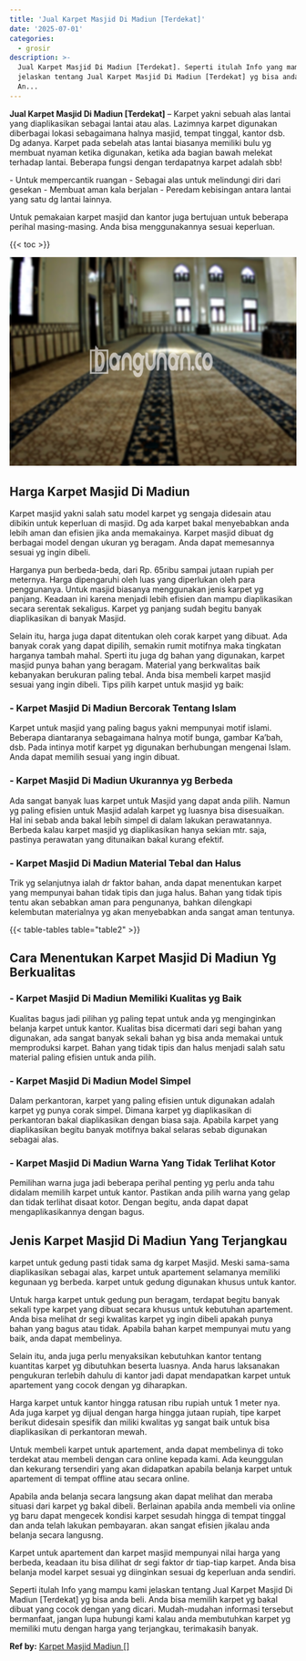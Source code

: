```yaml
---
title: 'Jual Karpet Masjid Di Madiun [Terdekat]'
date: '2025-07-01'
categories:
  - grosir
description: >-
  Jual Karpet Masjid Di Madiun [Terdekat]. Seperti itulah Info yang mampu kami
  jelaskan tentang Jual Karpet Masjid Di Madiun [Terdekat] yg bisa anda beli.
  An...
---
```


**Jual Karpet Masjid Di Madiun \[Terdekat\]** – Karpet yakni sebuah alas lantai yang diaplikasikan sebagai lantai atau alas. Lazimnya karpet digunakan diberbagai lokasi sebagaimana halnya masjid, tempat tinggal, kantor dsb. Dg adanya. Karpet pada sebelah atas lantai biasanya memiliki bulu yg membuat nyaman ketika digunakan, ketika ada bagian bawah melekat terhadap lantai. Beberapa fungsi dengan terdapatnya karpet adalah sbb!

\- Untuk mempercantik ruangan - Sebagai alas untuk melindungi diri dari gesekan - Membuat aman kala berjalan - Peredam kebisingan antara lantai yang satu dg lantai lainnya.

Untuk pemakaian karpet masjid dan kantor juga bertujuan untuk beberapa perihal masing-masing. Anda bisa menggunakannya sesuai keperluan.

{{< toc >}}

![Jual Karpet Masjid Di Madiun [Terdekat]](/images/grosir-karpet-murah-72.png)

## Harga Karpet Masjid Di Madiun

Karpet masjid yakni salah satu model karpet yg sengaja didesain atau dibikin untuk keperluan di masjid. Dg ada karpet bakal menyebabkan anda lebih aman dan efisien jika anda memakainya. Karpet masjid dibuat dg berbagai model dengan ukuran yg beragam. Anda dapat memesannya sesuai yg ingin dibeli.

Harganya pun berbeda-beda, dari Rp. 65ribu sampai jutaan rupiah per meternya. Harga dipengaruhi oleh luas yang diperlukan oleh para penggunanya. Untuk masjid biasanya menggunakan jenis karpet yg panjang. Keadaan ini karena menjadi lebih efisien dan mampu diaplikasikan secara serentak sekaligus. Karpet yg panjang sudah begitu banyak diaplikasikan di banyak Masjid.

Selain itu, harga juga dapat ditentukan oleh corak karpet yang dibuat. Ada banyak corak yang dapat dipilih, semakin rumit motifnya maka tingkatan harganya tambah mahal. Sperti itu juga dg bahan yang digunakan, karpet masjid punya bahan yang beragam. Material yang berkwalitas baik kebanyakan berukuran paling tebal. Anda bisa membeli karpet masjid sesuai yang ingin dibeli. Tips pilih karpet untuk masjid yg baik:

### \- Karpet Masjid Di Madiun Bercorak Tentang Islam

Karpet untuk masjid yang paling bagus yakni mempunyai motif islami. Beberapa diantaranya sebagaimana halnya motif bunga, gambar Ka’bah, dsb. Pada intinya motif karpet yg digunakan berhubungan mengenai Islam. Anda dapat memilih sesuai yang ingin dibuat.

### \- Karpet Masjid Di Madiun Ukurannya yg Berbeda

Ada sangat banyak luas karpet untuk Masjid yang dapat anda pilih. Namun yg paling efisien untuk Masjid adalah karpet yg luasnya bisa disesuaikan. Hal ini sebab anda bakal lebih simpel di dalam lakukan perawatannya. Berbeda kalau karpet masjid yg diaplikasikan hanya sekian mtr. saja, pastinya perawatan yang ditunaikan bakal kurang efektif.

### \- Karpet Masjid Di Madiun Material Tebal dan Halus

Trik yg selanjutnya ialah dr faktor bahan, anda dapat menentukan karpet yang mempunyai bahan tidak tipis dan juga halus. Bahan yang tidak tipis tentu akan sebabkan aman para pengunanya, bahkan dilengkapi kelembutan materialnya yg akan menyebabkan anda sangat aman tentunya.

{{< table-tables table="table2" >}}

## Cara Menentukan Karpet Masjid Di Madiun Yg Berkualitas

### \- Karpet Masjid Di Madiun Memiliki Kualitas yg Baik

Kualitas bagus jadi pilihan yg paling tepat untuk anda yg menginginkan belanja karpet untuk kantor. Kualitas bisa dicermati dari segi bahan yang digunakan, ada sangat banyak sekali bahan yg bisa anda memakai untuk memproduksi karpet. Bahan yang tidak tipis dan halus menjadi salah satu material paling efisien untuk anda pilih.

### \- Karpet Masjid Di Madiun Model Simpel

Dalam perkantoran, karpet yang paling efisien untuk digunakan adalah karpet yg punya corak simpel. Dimana karpet yg diaplikasikan di perkantoran bakal diaplikasikan dengan biasa saja. Apabila karpet yang diaplikasikan begitu banyak motifnya bakal selaras sebab digunakan sebagai alas.

### \- Karpet Masjid Di Madiun Warna Yang Tidak Terlihat Kotor

Pemilihan warna juga jadi beberapa perihal penting yg perlu anda tahu didalam memilih karpet untuk kantor. Pastikan anda pilih warna yang gelap dan tidak terlihat disaat kotor. Dengan begitu, anda dapat dapat mengaplikasikannya dengan bagus.

## Jenis Karpet Masjid Di Madiun Yang Terjangkau

karpet untuk gedung pasti tidak sama dg karpet Masjid. Meski sama-sama diaplikasikan sebagai alas, karpet untuk apartement selamanya memiliki kegunaan yg berbeda. karpet untuk gedung digunakan khusus untuk kantor.

Untuk harga karpet untuk gedung pun beragam, terdapat begitu banyak sekali type karpet yang dibuat secara khusus untuk kebutuhan apartement. Anda bisa melihat dr segi kwalitas karpet yg ingin dibeli apakah punya bahan yang bagus atau tidak. Apabila bahan karpet mempunyai mutu yang baik, anda dapat membelinya.

Selain itu, anda juga perlu menyaksikan kebutuhkan kantor tentang kuantitas karpet yg dibutuhkan beserta luasnya. Anda harus laksanakan pengukuran terlebih dahulu di kantor jadi dapat mendapatkan karpet untuk apartement yang cocok dengan yg diharapkan.

Harga karpet untuk kantor hingga ratusan ribu rupiah untuk 1 meter nya. Ada juga karpet yg dijual dengan harga hingga jutaan rupiah, tipe karpet berikut didesain spesifik dan miliki kwalitas yg sangat baik untuk bisa diaplikasikan di perkantoran mewah.

Untuk membeli karpet untuk apartement, anda dapat membelinya di toko terdekat atau membeli dengan cara online kepada kami. Ada keunggulan dan kekurang tersendiri yang akan didapatkan apabila belanja karpet untuk apartement di tempat offline atau secara online.

Apabila anda belanja secara langsung akan dapat melihat dan meraba situasi dari karpet yg bakal dibeli. Berlainan apabila anda membeli via online yg baru dapat mengecek kondisi karpet sesudah hingga di tempat tinggal dan anda telah lakukan pembayaran. akan sangat efisien jikalau anda belanja secara langusng.

Karpet untuk apartement dan karpet masjid mempunyai nilai harga yang berbeda, keadaan itu bisa dilihat dr segi faktor dr tiap-tiap karpet. Anda bisa belanja model karpet sesuai yg diinginkan sesuai dg keperluan anda sendiri.

Seperti itulah Info yang mampu kami jelaskan tentang Jual Karpet Masjid Di Madiun \[Terdekat\] yg bisa anda beli. Anda bisa memilih karpet yg bakal dibuat yang cocok dengan yang dicari. Mudah-mudahan informasi tersebut bermanfaat, jangan lupa hubungi kami kalau anda membutuhkan karpet yg memiliki mutu dengan harga yang terjangkau, terimakasih banyak.

**Ref by:**  [Karpet Masjid Madiun []](https://id.wikipedia.org/wiki/Karpet)
